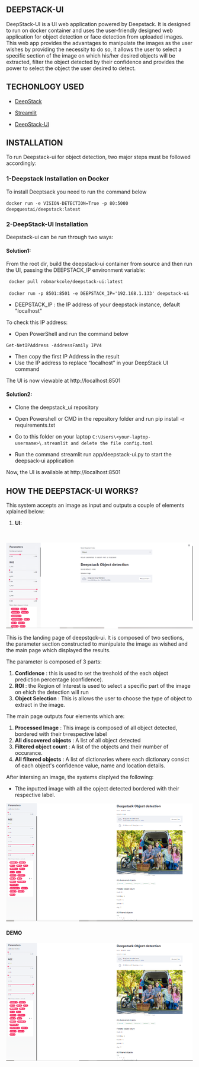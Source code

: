 ## DEEPSTACK-UI

DeepStack-UI is a UI web application powered by Deepstack. It is designed to run on docker container and uses the user-friendly designed web application for object detection or
face detection from uploaded images.
This web app provides the advantages to manipulate the images as the user wishes by providing the 
necessity to do so, it allows the user to select a specific section of the image on which his/her desired objects will be extracted, filter
the object detected by their confidence and provides the power to select the object the user desired to detect.



## TECHONLOGY USED

* [DeepStack](https://docs.deepstack.cc/)

* [Streamlit](https://docs.streamlit.io/en/stable/)

* [DeepStack-UI](https://github.com/robmarkcole/deepstack-ui)


## INSTALLATION

To run Deepstack-ui for object detection, two major steps must be followed accordingly:


### 1-Deepstack Installation on Docker
To install Deeptsack you need to run the command below 
```
docker run -e VISION-DETECTION=True -p 80:5000 deepquestai/deepstack:latest
```

### 2-DeepStack-UI Installation
Deepstack-ui can be run through two ways:

#### Solution1:
From the root dir, build the deepstack-ui container from source and then run the UI, passing the DEEPSTACK_IP environment variable:

     docker pull robmarkcole/deepstack-ui:latest

     docker run -p 8501:8501 -e DEEPSTACK_IP='192.168.1.133' deepstack-ui

- DEEPSTACK_IP : the IP address of your deepstack instance, default "localhost"

To check this IP address:
- Open PowerShell and run the command below
```
Get-NetIPAddress -AddressFamily IPV4
```
- Then copy the first IP Address in the result
- Use the IP address to replace “localhost” in your DeepStack UI command

The UI is now viewable at http://localhost:8501

#### Solution2:

   * Clone the deepstack_ui repository
	
   * Open Powershell or CMD in the repository folder and run pip install -r requirements.txt

   * Go to this folder on your laptop
 		``` C:\Users\<your-laptop-username>\.streamlit and delete the file config.toml ```
	
   * Run the command streamlit run app/deepstack-ui.py to start the deepsack-ui application


Now, the UI is available at http://localhost:8501


## HOW THE DEEPSTACK-UI WORKS?

This system accepts an image as input and outputs a couple of elements xplained below:


1. **UI**:
<br>

![capture1](https://github.com/memudualimatou/AdmissionApp2/blob/main/Screenshot%20(205)%20(1).jpg)

This is the landing page of deepstqck-ui. It is composed of two sections, the parameter section constructed to manipulate the image as wished and the main page which displayed
the results. 

The parameter is composed of 3 parts:
1. **Confidence**  : this is used to set the treshold of the each object prediction percentage (confidence).
2. **ROI** : the Region of Interest is used to select a specific part of the image on ehich the detection will run
3. **Object Selection** : This is allows the user to choose the type of object to extract in the image.

The main page outputs four elements which are:

1. **Processed Image** : This image is composed of all object detected, bordered with their t=respective label
2. **All discovered objects** : A list of all object detected
3. **Filtered object count** : A list of the objects and their number of occurance.
4. **All filtered objects** : A list of dictionaries where each dictionary consict of each object's confidence value, name and location details.




After intersing an image, the systems displyed the following:

- Tthe inputted image with all the opject detected bordered with their respective label.

![capture](https://github.com/memudualimatou/AdmissionApp2/blob/main/Capture777.PNG)


#### DEMO



![capture](https://github.com/memudualimatou/AdmissionApp2/blob/main/Capture777.PNG)







